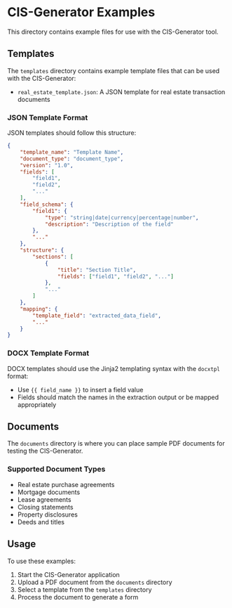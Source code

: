 # CIS-Generator Examples

This directory contains example files for use with the CIS-Generator tool.

## Templates

The `templates` directory contains example template files that can be used with the CIS-Generator:

- `real_estate_template.json`: A JSON template for real estate transaction documents

### JSON Template Format

JSON templates should follow this structure:

```json
{
    "template_name": "Template Name",
    "document_type": "document_type",
    "version": "1.0",
    "fields": [
        "field1",
        "field2",
        "..."
    ],
    "field_schema": {
        "field1": {
            "type": "string|date|currency|percentage|number",
            "description": "Description of the field"
        },
        "..."
    },
    "structure": {
        "sections": [
            {
                "title": "Section Title",
                "fields": ["field1", "field2", "..."]
            },
            "..."
        ]
    },
    "mapping": {
        "template_field": "extracted_data_field",
        "..."
    }
}
```

### DOCX Template Format

DOCX templates should use the Jinja2 templating syntax with the `docxtpl` format:

- Use `{{ field_name }}` to insert a field value
- Fields should match the names in the extraction output or be mapped appropriately

## Documents

The `documents` directory is where you can place sample PDF documents for testing the CIS-Generator. 

### Supported Document Types

- Real estate purchase agreements
- Mortgage documents
- Lease agreements
- Closing statements
- Property disclosures
- Deeds and titles

## Usage

To use these examples:

1. Start the CIS-Generator application
2. Upload a PDF document from the `documents` directory
3. Select a template from the `templates` directory
4. Process the document to generate a form 